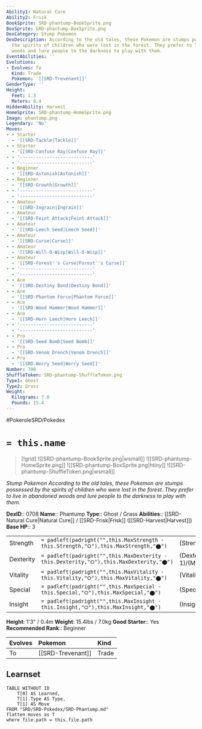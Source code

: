 ```yaml
---
Ability1: Natural Cure
Ability2: Frisk
BookSprite: SRD-phantump-BookSprite.png
BoxSprite: SRD-phantump-BoxSprite.png
DexCategory: Stump Pokemon
DexDescription: According to the old tales, these Pokemon are stumps possessed by
  the spirits of children who were lost in the forest. They prefer to live in abandoned
  woods and lure people to the darkness to play with them.
EventAbilities: ''
Evolutions:
- Evolves: To
  Kind: Trade
  Pokemon: '[[SRD-Trevenant]]'
GenderType: ''
Height:
  Feet: 1.3
  Meters: 0.4
HiddenAbility: Harvest
HomeSprite: SRD-phantump-HomeSprite.png
Image: phantump.png
Legendary: 'No'
Moves:
- - Starter
  - '[[SRD-Tackle|Tackle]]'
- - Starter
  - '[[SRD-Confuse Ray|Confuse Ray]]'
- - '---------------------------'
  - '---------------------------'
- - Beginner
  - '[[SRD-Astonish|Astonish]]'
- - Beginner
  - '[[SRD-Growth|Growth]]'
- - '---------------------------'
  - '---------------------------'
- - Amateur
  - '[[SRD-Ingrain|Ingrain]]'
- - Amateur
  - '[[SRD-Feint Attack|Feint Attack]]'
- - Amateur
  - '[[SRD-Leech Seed|Leech Seed]]'
- - Amateur
  - '[[SRD-Curse|Curse]]'
- - Amateur
  - '[[SRD-Will-O-Wisp|Will-O-Wisp]]'
- - Amateur
  - '[[SRD-Forest''s Curse|Forest''s Curse]]'
- - '---------------------------'
  - '---------------------------'
- - Ace
  - '[[SRD-Destiny Bond|Destiny Bond]]'
- - Ace
  - '[[SRD-Phantom Force|Phantom Force]]'
- - Ace
  - '[[SRD-Wood Hammer|Wood Hammer]]'
- - Ace
  - '[[SRD-Horn Leech|Horn Leech]]'
- - '---------------------------'
  - '---------------------------'
- - Pro
  - '[[SRD-Seed Bomb|Seed Bomb]]'
- - Pro
  - '[[SRD-Venom Drench|Venom Drench]]'
- - Pro
  - '[[SRD-Worry Seed|Worry Seed]]'
Number: 708
ShuffleToken: SRD-phantump-ShuffleToken.png
Type1: Ghost
Type2: Grass
Weight:
  Kilograms: 7.0
  Pounds: 15.4
---
```


#PokeroleSRD/Pokedex

# `= this.name`

> [!grid]
> ![[SRD-phantump-BookSprite.png|wsmall]]
> ![[SRD-phantump-HomeSprite.png]]
> ![[SRD-phantump-BoxSprite.png|htiny]]
> ![[SRD-phantump-ShuffleToken.png|wsmall]]


*Stump Pokemon*
*According to the old tales, these Pokemon are stumps possessed by the spirits of children who were lost in the forest. They prefer to live in abandoned woods and lure people to the darkness to play with them.*

**DexID**:: 0708
**Name**:: Phantump
**Type**:: Ghost / Grass
**Abilities**:: [[SRD-Natural Cure|Natural Cure]] / [[SRD-Frisk|Frisk]] ([[SRD-Harvest|Harvest]])
**Base HP**:: 3

|           |                                                                                        |                                          |
| --------- | -------------------------------------------------------------------------------------- | ---------------------------------------- |
| Strength  | `= padleft(padright("",this.MaxStrength - this.Strength,"⭘"),this.MaxStrength,"⬤")`    | (Strength::2)/(MaxStrength::5)   |
| Dexterity | `= padleft(padright("",this.MaxDexterity - this.Dexterity,"⭘"),this.MaxDexterity,"⬤")` | (Dexterity:: 1)/(MaxDexterity::3) |
| Vitality  | `= padleft(padright("",this.MaxVitality - this.Vitality,"⭘"),this.MaxVitality,"⬤")`    | (Vitality::2)/(MaxVitality::4)   |
| Special   | `= padleft(padright("",this.MaxSpecial - this.Special,"⭘"),this.MaxSpecial,"⬤")`       | (Special::2)/(MaxSpecial::4)     |
| Insight   | `= padleft(padright("",this.MaxInsight - this.Insight,"⭘"),this.MaxInsight,"⬤")`       | (Insight::2)/(MaxInsight::4)     |

**Height**: 1'3" / 0.4m
**Weight**: 15.4lbs / 7.0kg
**Good Starter**:: Yes
**Recommended Rank**:: Beginner

| Evolves   | Pokemon           | Kind   |
|:----------|:------------------|:-------|
| To        | [[SRD-Trevenant]] | Trade  |

## Learnset

```dataview
TABLE WITHOUT ID
    T[0] AS Learned,
    T[1].Type AS Type,
    T[1] AS Move
FROM "SRD/SRD-Pokedex/SRD-Phantump.md"
flatten moves as T
where file.path = this.file.path
```
